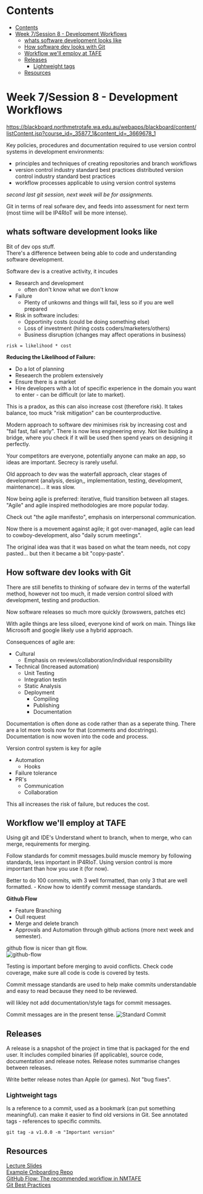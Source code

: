 # Contents
- [Contents](#contents)
- [Week 7/Session 8 - Development Workflows](#week-7session-8---development-workflows)
  - [whats software development looks like](#whats-software-development-looks-like)
  - [How software dev looks with Git](#how-software-dev-looks-with-git)
  - [Workflow we'll employ at TAFE](#workflow-well-employ-at-tafe)
  - [Releases](#releases)
    - [Lightweight tags](#lightweight-tags)
  - [Resources](#resources)

# Week 7/Session 8 - Development Workflows
https://blackboard.northmetrotafe.wa.edu.au/webapps/blackboard/content/listContent.jsp?course_id=_35877_1&content_id=_3669678_1  

Key policies, procedures and documentation required to use version control systems in development environments:
* principles and techniques of creating repositories and branch workflows
* version control industry standard best practices distributed version control industry standard best practices
* workflow processes applicable to using version control systems

*second last git session, next week will be for assignments.*

Git in terms of real sofware dev, and feeds into assessment for next term (most tiime will be IP4RIoT will be more intense).  

## whats software development looks like
Bit of dev ops stuff.  
There's a difference between being able to code and understanding software development.  

Software dev is a creative activity, it incudes
* Research and development
  * often don't know what we don't know
* Failure
  * Plenty of unkowns and things will fail, less so if you are well prepared
* Risk in software includes:
  * Opportinity costs (could be doing something else)
  * Loss of investment (hiring costs coders/marketers/others)
  * Business disruption (changes may affect operations in business)

`risk = likelihood * cost`

**Reducing the Likelihood of Failure:**  
* Do a lot of planning
* Reseaerch the problem extensively
* Ensure there is a market
* Hire developers with a lot of specific experience in the domain you want to enter - can be difficult (or late to market).

This is a pradox, as this can also increase cost (therefore risk). It takes balance, too muck "risk mitigation" can be counterproductive.

Modern approach to software dev minimises risk by increasing cost and "fail fast, fail early". There is now less engineering envy. Not like building a bridge, where you check if it will be used then spend years on designing it perfectly.  

Your competitors are everyone, potentially anyone can make an app, so ideas are important. Secrecy is rarely useful.  

Old approach to dev was the waterfall approach, clear stages of development (analysis, design,, implementation, testing, development, maintenance)... it was slow.  

Now being agile is preferred: iterative, fluid transition between all stages. "Agile" and agile inspired methodologies are more popular today.  

Check out "the agile manifesto", emphasis on interpersonal communication.  

Now there is a movement against agile; it got over-managed, agile can lead to cowboy-development, also "daily scrum meetings".  

The original idea was that it was based on what the team needs, not copy pasted... but then it became a bit "copy-paste".

## How software dev looks with Git
There are still benefits to thinking of sofware dev in terms of the waterfall method, however not too much, it made version control siloed with development, testing and production.

Now software releases so much more quickly (browswers, patches etc)

With agile things are less siloed, everyone kind of work on main. Things like Microsoft and google likely use a hybrid approach.  

Consequences of agile are:
* Cultural
  * Emphasis on reviews/collaboration/individual responsibility
* Technical (Increased automation)
  * Unit Testing
  * Integration testin
  * Static Analysis
  * Deployment
    * Compiling
    * Publishing
    * Documentation

Documentation is often done as code rather than as a seperate thing. There are a lot more tools now for that (comments and docstrings). Documentation is now woven into the code and process.

Version control system is key for agile
* Automation
  * Hooks
* Failure tolerance
* PR's
  * Communication
  * Collaboration

This all increases the risk of failure, but reduces the cost.

## Workflow we'll employ at TAFE
Using git and IDE's
Understand whent to branch, when to merge, who can merge, requirements for merging.

Follow standards for commit messages.build muscle memory by following standards, less important in IP4RIoT. Using version control is more imporrtant than how you use it (for now).

Better to do 100 commits, with 3 well formatted, than only 3 that are well formatted. - Know how to identify commit message standards.

**Github  Flow**
* Feature Branching
* Oull request
* Merge and delete branch
* Approvals and Automation through github actions (more next week and semester).

github flow is nicer than git flow.  
![github-flow](./resources/github-flow.png)  

Testing is important before merging to avoid conflicts. Check code coverage, make sure all code is code is covered by tests.  

Commit message standards are used to help make commits understandable and easy to read because they need to be reviewed.

will likley not add documentation/style tags for commit messages.

Commit messages are in the present tense.
![Standard Commit](./resources/standard-commit.png)  

## Releases
A release is a snapshot of the project in time that is packaged for the end user. It includes compiled binaries (if applicable), source code, documentation and release notes.
Release notes summarise changes between releases.

Write better release notes than Apple (or games). Not "bug fixes".

### Lightweight tags
Is a reference to a commit, used as a bookmark (can put something meaningful). can make it easier to find old versions in Git. See annotated tags - references to specific commits.

`git tag -a v1.0.0 -m "Important version"`



## Resources
[Lecture Slides](./resources/civ-ipriot-dev-workflow.pptx)  
[Example Onboarding Repo](https://github.com/NM-TAFE/ipriot-nms-org-template/tree/main)  
[GitHub Flow: The recommended workflow in NMTAFE](https://blog.hubspot.com/website/what-is-github-used-for)  
[Git Best Practices](https://coderefinery.github.io/git-intro/what-to-avoid/)  

